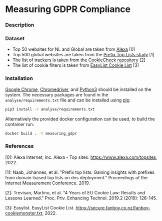 # Measuring GDPR Compliance

### Description


### Dataset
- Top 50 websites for NL and Global are taken from [Alexa](https://www.alexa.com/topsites) \[0\]
- Top 500 global websites are taken from the [Prefix Top Lists study](https://prefixtoplists.net.in.tum.de/) \[1\]
- The list of trackers is taken from the [CookieCheck repository](https://github.com/CookieChecker/CookieCheckSourceCode) \[2\]
- The list of cookie filters is taken from [EasyList Cookie List](https://secure.fanboy.co.nz/fanboy-cookiemonster.txt) \[3\]

### Installation
[Google Chrome](https://www.google.com/chrome/), [Chromedriver](https://chromedriver.chromium.org/), and [Python3](https://www.python.org/) should be installed on the system. The necessary packages are found in the `analyse/requirements.txt` file and can be installed using [pip](https://github.com/pypa/pip):
```bash
pip3 install -r analyse/requirements.txt
```

Alternatively the provided docker configuration can be used, to build the container run:
```bash
docker build . -t measuring_gdpr
```

### References
\[0\]: Alexa Internet, Inc. Alexa - Top sites. https://www.alexa.com/topsites, 2022.

\[1\]: Naab, Johannes, et al. "Prefix top lists: Gaining insights with prefixes from domain-based top lists on dns deployment." Proceedings of the Internet Measurement Conference. 2019.

\[2\]: Trevisan, Martino, et al. "4 Years of EU Cookie Law: Results and Lessons Learned." Proc. Priv. Enhancing Technol. 2019.2 (2019): 126-145.

\[3\]: Easylist. EasyList Cookie List. https://secure.fanboy.co.nz/fanboy-cookiemonster.txt, 2022.
